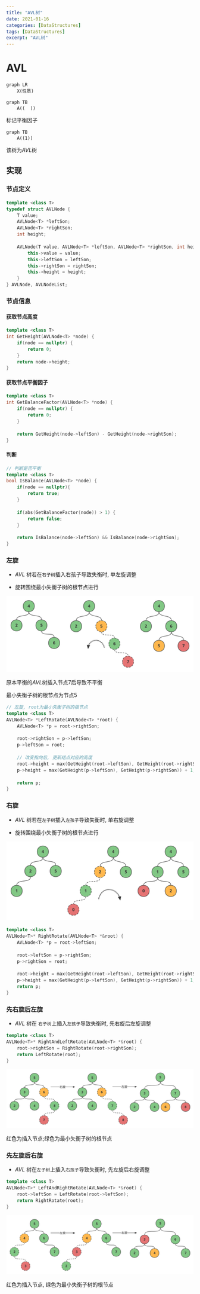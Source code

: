```yaml
---
title: "AVL树"
date: 2021-01-16
categories: [DataStructures]
tags: [DataStructures]
excerpt: "AVL树"
---
```


# AVL

```mermaid
graph LR
    X(性质)

```

```mermaid
graph TB
    A((  ))
```

标记平衡因子

```mermaid
graph TB
    A((1))
```

该树为$AVL$树

## 实现

### 节点定义

```c++
template <class T>
typedef struct AVLNode {
    T value;
    AVLNode<T> *leftSon;
    AVLNode<T> *rightSon;
    int height;

    AVLNode(T value, AVLNode<T> *leftSon, AVLNode<T> *rightSon, int height){
        this->value = value;
        this->leftSon = leftSon;
        this->rightSon = rightSon;
        this->height = height;
    }
} AVLNode, AVLNodeList;
```

### 节点信息

#### 获取节点高度

```c++
template <class T>
int GetHeight(AVLNode<T> *node) {
    if(node == nullptr) {
        return 0;
    }
    return node->height;
}
```

#### 获取节点平衡因子

```c++
template <class T>
int GetBalanceFactor(AVLNode<T> *node) {
    if(node == nullptr) {
        return 0;
    }

    return GetHeight(node->leftSon) - GetHeight(node->rightSon);
}
```

#### 判断

```c++
// 判断是否平衡
template <class T>
bool IsBalance(AVLNode<T> *node) {
    if(node == nullptr){
        return true;
    }

    if(abs(GetBalanceFactor(node)) > 1) {
        return false;
    }

    return IsBalance(node->leftSon) && IsBalance(node->rightSon);
}
```

### 左旋

- $AVL$ 树若在`右子树`插入右孩子导致失衡时, 单左旋调整

- 旋转围绕最小失衡子树的根节点进行

![](https://raw.githubusercontent.com/dmjcb/SelfImgur/main/2022-3-26-2325.svg)

原本平衡的$AVL$树插入节点$7$后导致不平衡

最小失衡子树的根节点为节点$5$

```c++
// 左旋, root为最小失衡子树的根节点
template <class T>
AVLNode<T> *LeftRotate(AVLNode<T> *root) {
    AVLNode<T> *p = root->rightSon;

    root->rightSon = p->leftSon;
    p->leftSon = root;

    // 改变指向后, 更新结点对应的高度
    root->height = max(GetHeight(root->leftSon), GetHeight(root->rightSon)) + 1;
    p->height = max(GetHeight(p->leftSon), GetHeight(p->rightSon)) + 1;

    return p;
}
```

### 右旋

- $AVL$ 树若在`左子树`插入`左孩子`导致失衡时, 单右旋调整

- 旋转围绕最小失衡子树的根节点进行

![](https://raw.githubusercontent.com/dmjcb/SelfImgur/main/2022-3-26-2336.svg)

```c++
template <class T>
AVLNode<T>* RightRotate(AVLNode<T> *&root) {
    AVLNode<T> *p = root->leftSon;

    root->leftSon = p->rightSon;
    p->rightSon = root;

    root->height = max(GetHeight(root->leftSon), GetHeight(root->rightSon)) + 1;
    p->height = max(GetHeight(p->leftSon), GetHeight(p->rightSon)) + 1;
    return p;
}
```

### 先右旋后左旋

- $AVL$ 树在 `右子树`上插入`左孩子`导致失衡时, 先右旋后左旋调整

```c++
template <class T>
AVLNode<T>* RightAndLeftRotate(AVLNode<T> *&root) {
    root->rightSon = RightRotate(root->rightSon);
    return LeftRotate(root);
}
```

![](https://raw.githubusercontent.com/dmjcb/SelfImgur/main/2022-3-26-2354.svg)

红色为插入节点;绿色为最小失衡子树的根节点

### 先左旋后右旋

- $AVL$ 树在`左子树`上插入`右孩子`导致失衡时, 先左旋后右旋调整

```c++
template <class T>
AVLNode<T>* LeftAndRightRotate(AVLNode<T> *&root) {
    root->leftSon = LeftRotate(root->leftSon);
    return RightRotate(root);
}
```

![](https://raw.githubusercontent.com/dmjcb/SelfImgur/main/2022-3-27-0000.svg)

红色为插入节点, 绿色为最小失衡子树的根节点
